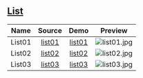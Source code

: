 ## [List](https://github.com/ajycc20/easy-css-layout/tree/master/list)

|Name|Source|Demo|Preview|
|:---:|:---:|:---:|:---:|
|List01|[list01](https://github.com/ajycc20/easy-css-layout/blob/master/list/list01.html)|[list01](https://ajycc20.github.io/easy-css-layout/list/list01.html)|![list01.jpg](https://img2.ajycc20.xyz/images/2019/09/03/dJBdyZZF1yCUoCla.jpg)|
|List02|[list02](https://github.com/ajycc20/easy-css-layout/blob/master/list/list02.html)|[list02](https://ajycc20.github.io/easy-css-layout/list/list02.html)|![list02.jpg](https://img2.ajycc20.xyz/images/2019/09/03/Ko4tC7hnn25BDfFO.jpg)|
|List03|[list03](https://github.com/ajycc20/easy-css-layout/blob/master/list/list03.html)|[list03](https://ajycc20.github.io/easy-css-layout/list/list03.html)|![list03.jpg](https://img2.ajycc20.xyz/images/2019/09/03/drDRcxAVFV2vfRGY.jpg)|

